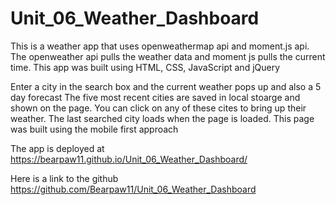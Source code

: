 # Unit_06_Weather_Dashboard
This is a weather app that uses openweathermap api and moment.js api. 
The openweather api pulls the weather data and moment js pulls the current time.
This app was built using HTML, CSS, JavaScript and jQuery

Enter a city in the search box and the current weather pops up and also a 5 day forecast
The five most recent cities are saved in local stoarge and shown on the page. You can click on any of these cites to bring up their weather.
The last searched city loads when the page is loaded.
This page was built using the mobile first approach

The app is deployed at https://bearpaw11.github.io/Unit_06_Weather_Dashboard/

Here is a link to the github https://github.com/Bearpaw11/Unit_06_Weather_Dashboard
